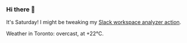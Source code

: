 ### Hi there :wave:

It's Saturday! I might be tweaking my [Slack workspace analyzer action](https://github.com/bewuethr/slack-analyzer).

Weather in Toronto: overcast, at +22°C.
